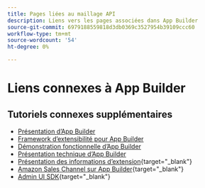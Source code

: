 ```yaml
---
title: Pages liées au maillage API
description: Liens vers les pages associées dans App Builder
source-git-commit: 6979188559818d3db0369c3527954b39109ccc60
workflow-type: tm+mt
source-wordcount: '54'
ht-degree: 0%

---
```


# Liens connexes à App Builder

## Tutoriels connexes supplémentaires

* [Présentation d’App Builder](../app-builder/introduction-to-app-builder.md)
* [Framework d’extensibilité pour App Builder](../app-builder/extensibility-framework-commerce-eventing.md)
* [Démonstration fonctionnelle d’App Builder](../app-builder/app-builder-functional-demonstration.md)
* [Présentation technique d’App Builder](../app-builder/app-builder-technical-overview.md)
* [Présentation des informations d’extension](https://developer.adobe.com/commerce/marketplace/guides/sellers/extension-information/){target="_blank"}
* [Amazon Sales Channel sur App Builder](https://developer.adobe.com/commerce/extensibility/amazon-sales-channel/){target="_blank"}
* [Admin UI SDK](https://developer.adobe.com/commerce/extensibility/admin-ui-sdk/){target="_blank"}
